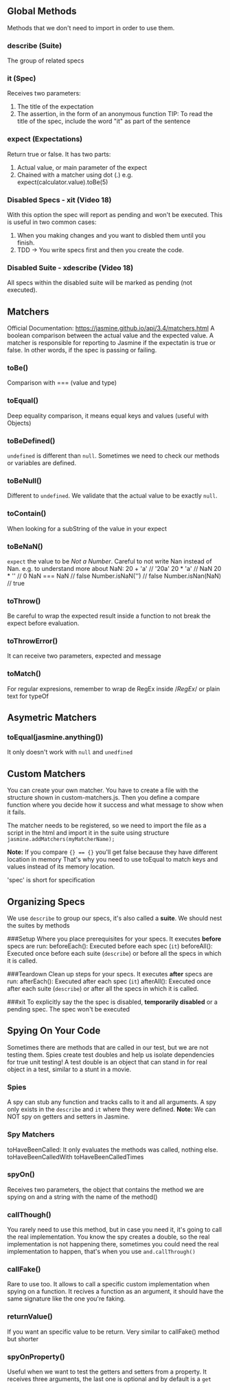## Global Methods
Methods that we don't need to import in order to use them.

### describe (Suite)
The group of related specs

### it (Spec)
Receives two parameters:
1) The title of the expectation
2) The assertion, in the form of an anonymous function
TIP: To read the title of the spec, include the word "it" as part of the sentence

### expect (Expectations)
Return true or false. It has two parts:
1) Actual value, or main parameter of the expect
2) Chained with a matcher using dot (.)
e.g. expect(calculator.value).toBe(5)

### Disabled Specs - xit (Video 18)
With this option the spec will report as pending and won't be executed.
This is useful in two common  cases:

1) When you making changes and you want to disbled them until you finish.
2) TDD -> You write specs first and then you create the code.

### Disabled Suite - xdescribe (Video 18)
All specs within the disabled suite will be marked as pending (not executed).

## Matchers
Official Documentation: https://jasmine.github.io/api/3.4/matchers.html
A boolean comparison between the actual  value and the expected value.
A matcher is responsible for reporting to Jasmine if the expectatin is true or false.
In other words, if the spec is passing or failing.

### toBe()
Comparison with === (value and type)

### toEqual()
Deep equality comparison, it means equal keys and values (useful with Objects)

### toBeDefined()
`undefined` is different than `null`. Sometimes we need to check our methods or variables are defined.

### toBeNull()
Different to `undefined`. We validate that the actual value to be exactly `null`.

### toContain()
When looking for a subString of the value in your expect

### toBeNaN()
`expect` the value to be *Not a Number*. Careful to not write Nan instead of Nan.
e.g. to understand more about NaN:
20 + 'a' // '20a'
20 * 'a' // NaN
20 * '' // 0
NaN === NaN // false
Number.isNaN('') // false
Number.isNan(NaN) // true

### toThrow()
Be careful to wrap the expected result inside a function to not break the expect before evaluation.

### toThrowError()
It can receive two parameters, expected and message

### toMatch()
For regular expresions, remember to wrap de RegEx inside /*RegEx*/ or plain text for typeOf

## Asymetric Matchers

### toEqual(jasmine.anything())
It only doesn't work with `null` and `unedfined`

## Custom Matchers
You can create your own matcher. You have to create a file with the structure shown in custom-matchers.js.
Then you define a compare function where you decide how it success and what message to show when it fails.

The matcher needs to be registered, so we need to import the file as a script in the html and import it in the suite
using structure `jasmine.addMatchers(myMatcherName);`

**Note:** If you compare `{} == {}` you'll get false because they have different location in memory
That's why you need to use toEqual to match keys and values instead of its memory location.

'spec' is short for specification

## Organizing Specs
We use `describe` to group our specs, it's also called a **suite**.
We should nest the suites by methods

###Setup
Where you place prerequisites for your specs. It executes **before** specs are run:
beforeEach(): Executed before each spec (`it`)
beforeAll(): Executed once before each suite (`describe`) or before all the specs in which it is called.

###Teardown
Clean up steps for your specs. It executes **after** specs are run:
afterEach(): Executed after each spec (`it`)
afterAll(): Executed once after each suite (`describe`) or after all the specs in which it is called.

###xit
To explicitly say the the spec is disabled, **temporarily disabled** or a pending spec. The spec won't be executed

## Spying On Your Code
Sometimes there are methods that are called in our test, but we are not testing them.
Spies create test doubles and help us isolate dependencies for true unit testing!
A test double is an object that can stand in for real object in a test, similar to a stunt in a movie.

### Spies
A spy can stub any function and tracks calls to it and all arguments.
A spy only exists in the `describe` and `it` where they were defined.
**Note:** We can NOT spy on getters and setters in Jasmine.

### Spy Matchers
toHaveBeenCalled: It only evaluates the methods was called, nothing else.
toHaveBeenCalledWith
toHaveBeenCalledTimes

### spyOn()
Receives two parameters, the object that contains the method we are spying on and a string with the name of the method()

### callThough()
You rarely need to use this method, but in case you need it, it's going to call the real implementation.
You know the spy creates a double, so the real implementation is not happening there, sometimes you
could need the real implementation to happen, that's when you use `and.callThrough()`

### callFake()
Rare to use too. It allows to call a specific custom implementation when spying on a function.
It recives a function as an argument, it should have the same signature like the one you're faking.

### returnValue()
If you want an specific value to be return. Very similar to callFake() method but shorter

### spyOnProperty()
Useful when we want to test the getters and setters from a property.
It receives three arguments, the last one is optional and by default is a `get`
